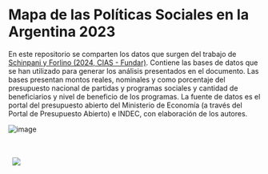 # Mapa de las Políticas Sociales en la Argentina 2023

En este repositorio se comparten los datos que surgen del trabajo de [Schinpani y Forlino (2024, CIAS - Fundar)](https://fund.ar/publicacion/mapa-politicas-sociales-2023/). Contiene las bases de datos que se han utilizado para generar los análisis presentados en el documento. Las bases presentan montos reales, nominales y como porcentaje del presupuesto nacional de partidas y programas sociales y cantidad de beneficiarios y nivel de beneficio de los programas. La fuente de datos es el portal del presupuesto abierto del Ministerio de Economía (a través del Portal de Presupuesto Abierto) e INDEC, con elaboración de los autores.



![image](https://github.com/TuQmano/mapa_politicas_sociales/assets/12114624/f446d91d-66d1-4641-9a2b-a7ad6d5c6e0d)


<div>&nbsp;</div>
<div>&nbsp;</div>
<div>
  &nbsp;
  <a href="https://fund.ar">
  <picture>
    <source media="(prefers-color-scheme: dark)" srcset="https://github.com/datos-Fundar/fundartools/assets/86327859/6ef27bf9-141f-4537-9d78-e16b80196959">
    <source media="(prefers-color-scheme: light)" srcset="https://github.com/datos-Fundar/fundartools/assets/86327859/aa8e7c72-4fad-403a-a8b9-739724b4c533">
    <img src="fund.ar"></img>
  </picture>
</a>

</div>
